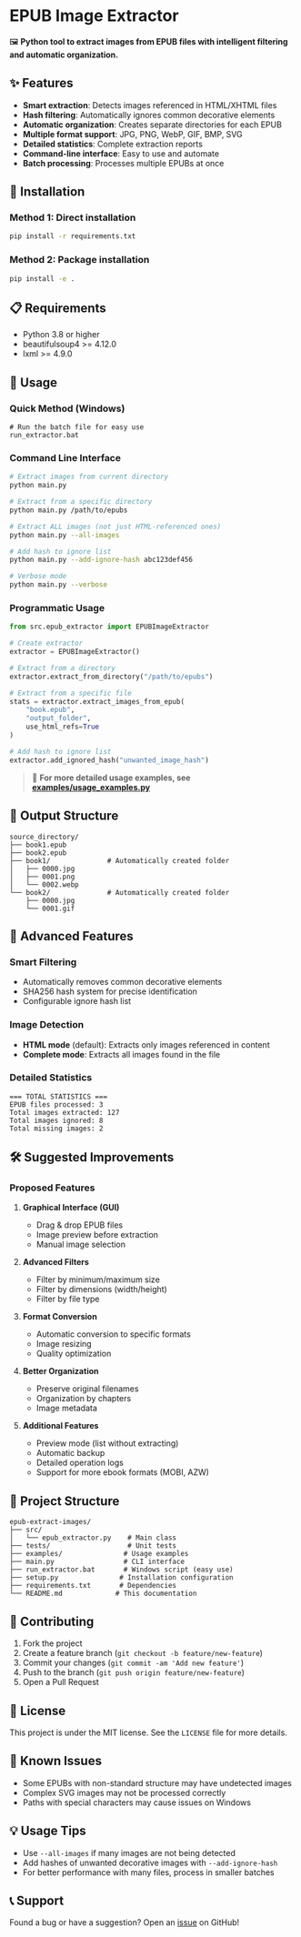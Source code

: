 # EPUB Image Extractor

🖼️ **Python tool to extract images from EPUB files with intelligent filtering and automatic organization.**

## ✨ Features

- **Smart extraction**: Detects images referenced in HTML/XHTML files
- **Hash filtering**: Automatically ignores common decorative elements
- **Automatic organization**: Creates separate directories for each EPUB
- **Multiple format support**: JPG, PNG, WebP, GIF, BMP, SVG
- **Detailed statistics**: Complete extraction reports
- **Command-line interface**: Easy to use and automate
- **Batch processing**: Processes multiple EPUBs at once

## 🚀 Installation

### Method 1: Direct installation

```bash
pip install -r requirements.txt
```

### Method 2: Package installation

```bash
pip install -e .
```

## 📋 Requirements

- Python 3.8 or higher
- beautifulsoup4 >= 4.12.0
- lxml >= 4.9.0

## 🔧 Usage

### Quick Method (Windows)

```batch
# Run the batch file for easy use
run_extractor.bat
```

### Command Line Interface

```bash
# Extract images from current directory
python main.py

# Extract from a specific directory
python main.py /path/to/epubs

# Extract ALL images (not just HTML-referenced ones)
python main.py --all-images

# Add hash to ignore list
python main.py --add-ignore-hash abc123def456

# Verbose mode
python main.py --verbose
```

### Programmatic Usage

```python
from src.epub_extractor import EPUBImageExtractor

# Create extractor
extractor = EPUBImageExtractor()

# Extract from a directory
extractor.extract_from_directory("/path/to/epubs")

# Extract from a specific file
stats = extractor.extract_images_from_epub(
    "book.epub",
    "output_folder",
    use_html_refs=True
)

# Add hash to ignore list
extractor.add_ignored_hash("unwanted_image_hash")
```

> 📖 **For more detailed usage examples, see [examples/usage_examples.py](examples/usage_examples.py)**

## 📁 Output Structure

```
source_directory/
├── book1.epub
├── book2.epub
├── book1/              # Automatically created folder
│   ├── 0000.jpg
│   ├── 0001.png
│   └── 0002.webp
└── book2/              # Automatically created folder
    ├── 0000.jpg
    └── 0001.gif
```

## 🎯 Advanced Features

### Smart Filtering

- Automatically removes common decorative elements
- SHA256 hash system for precise identification
- Configurable ignore hash list

### Image Detection

- **HTML mode** (default): Extracts only images referenced in content
- **Complete mode**: Extracts all images found in the file

### Detailed Statistics

```
=== TOTAL STATISTICS ===
EPUB files processed: 3
Total images extracted: 127
Total images ignored: 8
Total missing images: 2
```

## 🛠️ Suggested Improvements

### Proposed Features

1. **Graphical Interface (GUI)**

   - Drag & drop EPUB files
   - Image preview before extraction
   - Manual image selection

2. **Advanced Filters**

   - Filter by minimum/maximum size
   - Filter by dimensions (width/height)
   - Filter by file type

3. **Format Conversion**

   - Automatic conversion to specific formats
   - Image resizing
   - Quality optimization

4. **Better Organization**

   - Preserve original filenames
   - Organization by chapters
   - Image metadata

5. **Additional Features**
   - Preview mode (list without extracting)
   - Automatic backup
   - Detailed operation logs
   - Support for more ebook formats (MOBI, AZW)

## 📂 Project Structure

```
epub-extract-images/
├── src/
│   └── epub_extractor.py    # Main class
├── tests/                   # Unit tests
├── examples/               # Usage examples
├── main.py                 # CLI interface
├── run_extractor.bat       # Windows script (easy use)
├── setup.py               # Installation configuration
├── requirements.txt       # Dependencies
└── README.md             # This documentation
```

## 🤝 Contributing

1. Fork the project
2. Create a feature branch (`git checkout -b feature/new-feature`)
3. Commit your changes (`git commit -am 'Add new feature'`)
4. Push to the branch (`git push origin feature/new-feature`)
5. Open a Pull Request

## 📝 License

This project is under the MIT license. See the `LICENSE` file for more details.

## 🐛 Known Issues

- Some EPUBs with non-standard structure may have undetected images
- Complex SVG images may not be processed correctly
- Paths with special characters may cause issues on Windows

## 💡 Usage Tips

- Use `--all-images` if many images are not being detected
- Add hashes of unwanted decorative images with `--add-ignore-hash`
- For better performance with many files, process in smaller batches

## 📞 Support

Found a bug or have a suggestion? Open an [issue](https://github.com/your-username/epub-extract-images/issues) on GitHub!
